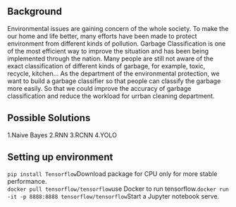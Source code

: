 ## Background
Environmental issues are gaining concern of the whole society. 
To make the our home and life better, many efforts have been made to protect environment from different kinds of pollution.
Garbage Classification is one of the most efficient way to improve the situation and has been being implemented through the nation.
Many people are still not aware of the exact classification of different kinds of garbage, for example, toxic, recycle, kitchen...
As the department of the environmental protection, we want to build a garbage classifier so that people can classify the garbage more easily.
So that we could improve the accuracy of garbage classification and reduce the workload for urrban cleaning department.

## Possible Solutions
1.Naive Bayes
2.RNN
3.RCNN
4.YOLO

## Setting up environment
`pip install Tensorflow`Download package for CPU only for more stable performance.
<br/>`docker pull tensorflow/tensorflow`use Docker to run tensorflow.`docker run -it -p 8888:8888 tensorflow/tensorflow`Start a Jupyter notebook serve.

